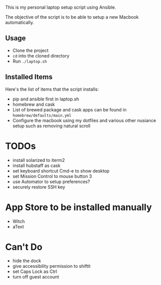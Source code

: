This is my personal laptop setup script using Ansible.

The objective of the script is to be able to setup a new Macbook automatically.

## Usage
- Clone the project
- `cd` into the cloned directory
- Run `./laptop.sh`

## Installed Items
Here's the list of items that the script installs:
- pip and ansible first in laptop.sh
- homebrew and cask
- List of brewed package and cask apps can be found in `homebrew/defaults/main.yml`
- Configure the macbook using my dotfiles and various other nusiance setup such as removing natural scroll

# TODOs
- install solarized to iterm2
- install hubstaff as cask
- set keyboard shortcut Cmd-e to show desktop
- set Mission Control to mouse button 3
- use Automator to setup preferences?
- securely restore SSH key

# App Store to be installed manually
- Witch
- aText

# Can't Do
- hide the dock
- give accessibility permission to shiftit
- set Caps Lock as Ctrl
- turn off guest account
